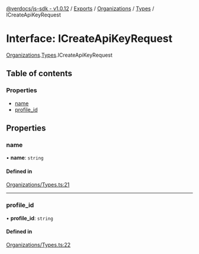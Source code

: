 [@verdocs/js-sdk - v1.0.12](../README.md) / [Exports](../modules.md) / [Organizations](../modules/Organizations.md) / [Types](../modules/Organizations.Types.md) / ICreateApiKeyRequest

# Interface: ICreateApiKeyRequest

[Organizations](../modules/Organizations.md).[Types](../modules/Organizations.Types.md).ICreateApiKeyRequest

## Table of contents

### Properties

- [name](Organizations.Types.ICreateApiKeyRequest.md#name)
- [profile_id](Organizations.Types.ICreateApiKeyRequest.md#profile_id)

## Properties

### name

• **name**: `string`

#### Defined in

[Organizations/Types.ts:21](https://github.com/Verdocs/js-sdk/blob/main/src/Organizations/Types.ts#L21)

___

### profile\_id

• **profile\_id**: `string`

#### Defined in

[Organizations/Types.ts:22](https://github.com/Verdocs/js-sdk/blob/main/src/Organizations/Types.ts#L22)
